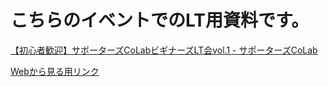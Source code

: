 # こちらのイベントでのLT用資料です。

[【初心者歓迎】サポーターズCoLabビギナーズLT会vol.1 - サポーターズCoLab](https://supporterzcolab.com/event/567/)

[Webから見る用リンク](https://sugarshootingstar.github.io/slide-20181019/#/)